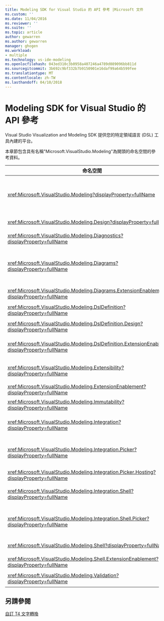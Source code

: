 ```yaml
---
title: Modeling SDK for Visual Studio 的 API 參考 |Microsoft 文件
ms.custom: ''
ms.date: 11/04/2016
ms.reviewer: ''
ms.suite: ''
ms.topic: article
author: gewarren
ms.author: gewarren
manager: ghogen
ms.workload:
- multiple
ms.technology: vs-ide-modeling
ms.openlocfilehash: 043ed310c3b0958a407246a4789d089096bb811d
ms.sourcegitcommit: 3b692c9bf332b7b9150901e16daf99a64b599fee
ms.translationtype: MT
ms.contentlocale: zh-TW
ms.lasthandoff: 04/10/2018
---
```

# <a name="api-reference-for-modeling-sdk-for-visual-studio"></a>Modeling SDK for Visual Studio 的 API 參考
Visual Studio Visualization and Modeling SDK 提供您的特定領域語言 (DSL) 工具內建的平台。  
  
 本章節包含具有名稱"Microsoft.VisualStudio.Modeling"為開頭的命名空間的參考資料。  
  
|命名空間|內容|  
|---------------|-------------|  
|<xref:Microsoft.VisualStudio.Modeling?displayProperty=fullName>|類別，例如 ModelElement，也就是您在 DSL 中定義的所有網域類別的基底類別。|  
|<xref:Microsoft.VisualStudio.Modeling.Design?displayProperty=fullName>|形成 DSL 定義一部分的類別。|  
|<xref:Microsoft.VisualStudio.Modeling.Diagnostics?displayProperty=fullName>|模型存放區檢視器和效能測量工具。|  
|<xref:Microsoft.VisualStudio.Modeling.Diagrams?displayProperty=fullName>|類別，例如 ShapeElement，也就是您在 DSL 中定義的所有形狀的基底類別。|  
|<xref:Microsoft.VisualStudio.Modeling.Diagrams.ExtensionEnablement?displayProperty=fullName>|筆勢和選取範圍的方法。|  
|<xref:Microsoft.VisualStudio.Modeling.DslDefinition?displayProperty=fullName>|DSL 定義設計工具的 API。|  
|<xref:Microsoft.VisualStudio.Modeling.DslDefinition.Design?displayProperty=fullName>|DSL 定義設計工具的內部類別。|  
|<xref:Microsoft.VisualStudio.Modeling.DslDefinition.ExtensionEnablement?displayProperty=fullName>|可讓您擴充 DSL 設計工具命令、 手勢和驗證的屬性。|  
|<xref:Microsoft.VisualStudio.Modeling.Extensibility?displayProperty=fullName>|擴充方法 ModelElement 可實作 DSL 擴充性。|  
|<xref:Microsoft.VisualStudio.Modeling.ExtensionEnablement?displayProperty=fullName>|擴充屬性|  
|<xref:Microsoft.VisualStudio.Modeling.Immutability?displayProperty=fullName>|可讓您將模型的部分為唯讀。|  
|<xref:Microsoft.VisualStudio.Modeling.Integration?displayProperty=fullName>|Modelbus API，可幫助您整合不同的模型。|  
|<xref:Microsoft.VisualStudio.Modeling.Integration.Picker?displayProperty=fullName>|對話方塊，讓使用者瀏覽至模型和建立 Modelbus 參考的項目。|  
|<xref:Microsoft.VisualStudio.Modeling.Integration.Picker.Hosting?displayProperty=fullName>|選擇器服務。|  
|<xref:Microsoft.VisualStudio.Modeling.Integration.Shell?displayProperty=fullName>|Modelbus 配接器架構的[!INCLUDE[vsprvs](../code-quality/includes/vsprvs_md.md)]。|  
|<xref:Microsoft.VisualStudio.Modeling.Integration.Shell.Picker?displayProperty=fullName>|選擇器 對話方塊可讓使用者瀏覽至模型和建立 Modelbus 參考的項目。|  
|<xref:Microsoft.VisualStudio.Modeling.Shell?displayProperty=fullName>|Dsl 之間的介面和[!INCLUDE[vsprvs](../code-quality/includes/vsprvs_md.md)]。|  
|<xref:Microsoft.VisualStudio.Modeling.Shell.ExtensionEnablement?displayProperty=fullName>|可讓您定義捷徑 （操作） 功能表命令。|  
|<xref:Microsoft.VisualStudio.Modeling.Validation?displayProperty=fullName>|可讓您定義驗證條件約束。|  
  
## <a name="see-also"></a>另請參閱  
 [自訂 T4 文字轉換](../modeling/customizing-t4-text-transformation.md)

